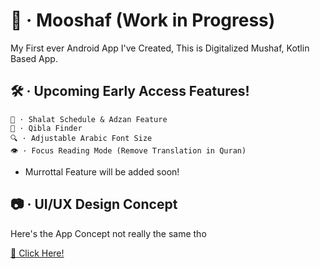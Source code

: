# 📖 · Mooshaf (Work in Progress)
My First ever Android App I've Created, This is Digitalized Mushaf, Kotlin Based App.

## 🛠 · Upcoming Early Access Features!
```
🕌 · Shalat Schedule & Adzan Feature
🕋 · Qibla Finder
🔍 · Adjustable Arabic Font Size
👁 · Focus Reading Mode (Remove Translation in Quran)
``` 
- Murrottal Feature will be added soon!

## 📷 · UI/UX Design Concept
Here's the App Concept not really the same tho

<a href="https://www.figma.com/file/eRfDScW9KQzFgp95WCdd10/iMushaf-UI%2FUX?node-id=0%3A1">🔗 Click Here!</a>
